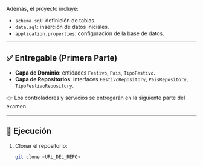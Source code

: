
Además, el proyecto incluye:
- `schema.sql`: definición de tablas.
- `data.sql`: inserción de datos iniciales.
- `application.properties`: configuración de la base de datos.

---

## ✅ Entregable (Primera Parte)
- **Capa de Dominio**: entidades `Festivo`, `Pais`, `TipoFestivo`.  
- **Capa de Repositorios**: interfaces `FestivoRepository`, `PaisRepository`, `TipoFestivoRepository`.  

👉 Los controladores y servicios se entregarán en la siguiente parte del examen.

---

## 🚀 Ejecución
1. Clonar el repositorio:
   ```bash
   git clone <URL_DEL_REPO>
